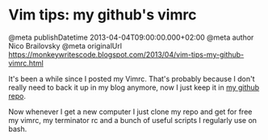 # Vim tips: my github's vimrc

@meta publishDatetime 2013-04-04T09:00:00.000+02:00
@meta author Nico Brailovsky
@meta originalUrl https://monkeywritescode.blogspot.com/2013/04/vim-tips-my-github-vimrc.html

It's been a while since I posted my Vimrc. That's probably because I don't really need to back it up in my blog anymore, now I just keep it in [my github repo](https://github.com/nicolasbrailo/Nico.rc/blob/master/vimrc).

Now whenever I get a new computer I just clone my repo and get for free my vimrc, my terminator rc and a bunch of useful scripts I regularly use on bash.

